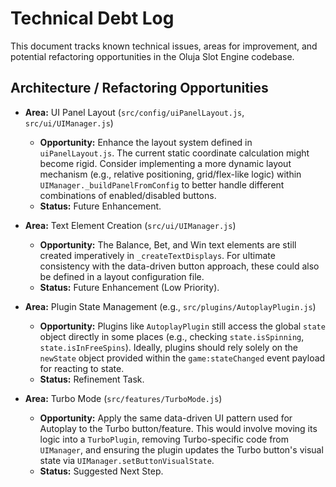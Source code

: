 # Technical Debt Log

This document tracks known technical issues, areas for improvement, and potential refactoring opportunities in the Oluja Slot Engine codebase.

## Architecture / Refactoring Opportunities

*   **Area:** UI Panel Layout (`src/config/uiPanelLayout.js`, `src/ui/UIManager.js`)
    *   **Opportunity:** Enhance the layout system defined in `uiPanelLayout.js`. The current static coordinate calculation might become rigid. Consider implementing a more dynamic layout mechanism (e.g., relative positioning, grid/flex-like logic) within `UIManager._buildPanelFromConfig` to better handle different combinations of enabled/disabled buttons.
    *   **Status:** Future Enhancement.

*   **Area:** Text Element Creation (`src/ui/UIManager.js`)
    *   **Opportunity:** The Balance, Bet, and Win text elements are still created imperatively in `_createTextDisplays`. For ultimate consistency with the data-driven button approach, these could also be defined in a layout configuration file.
    *   **Status:** Future Enhancement (Low Priority).

*   **Area:** Plugin State Management (e.g., `src/plugins/AutoplayPlugin.js`)
    *   **Opportunity:** Plugins like `AutoplayPlugin` still access the global `state` object directly in some places (e.g., checking `state.isSpinning`, `state.isInFreeSpins`). Ideally, plugins should rely solely on the `newState` object provided within the `game:stateChanged` event payload for reacting to state.
    *   **Status:** Refinement Task.

*   **Area:** Turbo Mode (`src/features/TurboMode.js`)
    *   **Opportunity:** Apply the same data-driven UI pattern used for Autoplay to the Turbo button/feature. This would involve moving its logic into a `TurboPlugin`, removing Turbo-specific code from `UIManager`, and ensuring the plugin updates the Turbo button's visual state via `UIManager.setButtonVisualState`.
    *   **Status:** Suggested Next Step.
